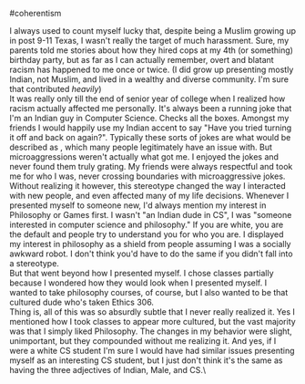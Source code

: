 #coherentism

I always used to count myself lucky that, despite being a Muslim growing
up in post 9-11 Texas, I wasn't really the target of much harassment.
Sure, my parents told me stories about how they hired cops at my 4th (or
something) birthday party, but as far as I can actually remember, overt
and blatant racism has happened to me once or twice. (I did grow up
presenting mostly Indian, not Muslim, and lived in a wealthy and diverse
community. I'm sure that contributed *heavily*)\
It was really only till the end of senior year of college when I
realized how racism actually affected me personally. It's always been a
running joke that I'm an Indian guy in Computer Science. Checks all the
boxes. Amongst my friends I would happily use my Indian accent to say "Have you tried turning it off and back on again?".
Typically these sorts of jokes are what would be described as , which
many people legitimately have an issue with. But microaggressions
weren't actually what got me. I enjoyed the jokes and never found them
truly grating. My friends were always respectful and took me for who I
was, never crossing boundaries with microaggressive jokes.\
Without realizing it however, this stereotype changed the way I
interacted with new people, and even affected many of my life decisions.
Whenever I presented myself to someone new, I'd always mention my
interest in Philosophy or Games first. I wasn't "an Indian dude in CS", I was "someone interested in computer science and philosophy." If you are
white, you are the default and people try to understand you for who you
are. I displayed my interest in philosophy as a shield from people
assuming I was a socially awkward robot. I don't think you'd have to do
the same if you didn't fall into a stereotype.\
But that went beyond how I presented myself. I chose classes partially
because I wondered how they would look when I presented myself. I wanted
to take philosophy courses, of course, but I also wanted to be that
cultured dude who's taken Ethics 306.\
Thing is, all of this was so absurdly subtle that I never really
realized it. Yes I mentioned how I took classes to appear more cultured,
but the vast majority was that I simply liked Philosophy. The changes in
my behavior were slight, unimportant, but they compounded without me
realizing it. And yes, if I were a white CS student I'm sure I would
have had similar issues presenting myself as an interesting CS student,
but I just don't think it's the same as having the three adjectives of
Indian, Male, and CS.\
